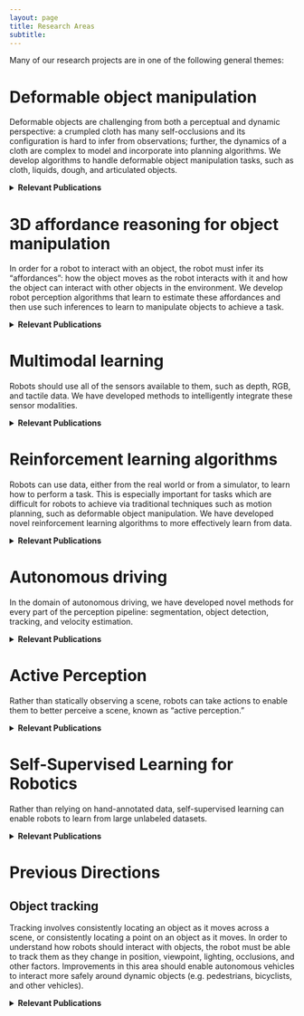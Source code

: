 ```yaml
---
layout: page
title: Research Areas
subtitle:
---
```


Many of our research projects are in one of the following general themes:

# Deformable object manipulation

Deformable objects are challenging from both a perceptual and dynamic perspective: a crumpled cloth has many self-occlusions and its configuration is hard to infer from observations; further, the dynamics of a cloth are complex to model and incorporate into planning algorithms.  We develop algorithms to handle deformable object manipulation tasks, such as cloth, liquids, dough, and articulated objects.

<details>
<summary style="display: list-item;"><b>Relevant Publications</b></summary>
<div>
    <table cellpadding="10" width="100%">
        {% assign pubs = site.data.pubs | where: 'tags', 'deformable' %}
        {% for pub in pubs %}
            {% include pub.html %}
        {% endfor %}
    </table>
    </div>
</details>

# 3D affordance reasoning for object manipulation

In order for a robot to interact with an object, the robot must infer its “affordances”: how the object moves as the robot interacts with it and how the object can interact with other objects in the environment. We develop robot perception algorithms that learn to estimate these affordances and then use such inferences to learn to manipulate objects to achieve a task.

<details>
<summary style="display: list-item;"><b>Relevant Publications</b></summary>
<div>
    <table cellpadding="10" width="100%">
        {% assign pubs = site.data.pubs | where: 'tags', 'affordance' %}
        {% for pub in pubs %}
            {% include pub.html %}
        {% endfor %}
    </table>
    </div>
</details>

# Multimodal learning

Robots should use all of the sensors available to them, such as depth, RGB, and tactile data.  We have developed methods to intelligently integrate these sensor modalities.

<details>
<summary style="display: list-item;"><b>Relevant Publications</b></summary>
<div>
    <table cellpadding="10" width="100%">
        {% assign pubs = site.data.pubs | where: 'tags', 'multimodal' %}
        {% for pub in pubs %}
            {% include pub.html %}
        {% endfor %}
    </table>
    </div>
</details>

# Reinforcement learning algorithms

Robots can use data, either from the real world or from a simulator, to learn how to perform a task.  This is especially important for tasks which are difficult for robots to achieve via traditional techniques such as motion planning, such as deformable object manipulation.  We have developed novel reinforcement learning algorithms to more effectively learn from data.

<details>
<summary style="display: list-item;"><b>Relevant Publications</b></summary>
<div>
    <table cellpadding="10" width="100%">
        {% assign pubs = site.data.pubs | where: 'tags', 'rl' %}
        {% for pub in pubs %}
            {% include pub.html %}
        {% endfor %}
    </table>
    </div>
</details>

# Autonomous driving

In the domain of autonomous driving, we have developed novel methods for every part of the perception pipeline: segmentation, object detection, tracking, and velocity estimation.  

<details>
<summary style="display: list-item;"><b>Relevant Publications</b></summary>
<div>
    <table cellpadding="10" width="100%">
        {% assign pubs = site.data.pubs | where: 'tags', 'autonomous-driving' %}
        {% for pub in pubs %}
            {% include pub.html %}
        {% endfor %}
    </table>
    </div>
</details>

# Active Perception

Rather than statically observing a scene, robots can take actions to enable them to better perceive a scene, known as “active perception.”

<details>
<summary style="display: list-item;"><b>Relevant Publications</b></summary>
<div>
    <table cellpadding="10" width="100%">
        {% assign pubs = site.data.pubs | where: 'tags', 'active-perception' %}
        {% for pub in pubs %}
            {% include pub.html %}
        {% endfor %}
    </table>
    </div>
</details>

# Self-Supervised Learning for Robotics

Rather than relying on hand-annotated data, self-supervised learning can enable robots to learn from large unlabeled datasets.

<details>
<summary style="display: list-item;"><b>Relevant Publications</b></summary>
<div>
    <table cellpadding="10" width="100%">
        {% assign pubs = site.data.pubs | where: 'tags', 'self-supervised' %}
        {% for pub in pubs %}
            {% include pub.html %}
        {% endfor %}
    </table>
    </div>
</details>

# Previous Directions

## Object tracking

Tracking involves consistently locating an object as it moves across a scene, or consistently locating a point on an object as it moves.  In order to understand how robots should interact with objects, the robot must be able to track them as they change in position, viewpoint, lighting, occlusions, and other factors.  Improvements in this area should enable autonomous vehicles to interact more safely around dynamic objects (e.g. pedestrians, bicyclists, and other vehicles).

<details>
<summary style="display: list-item;"><b>Relevant Publications</b></summary>
<div>
    <table cellpadding="10" width="100%">
        {% assign pubs = site.data.pubs | where: 'tags', 'object-tracking' %}
        {% for pub in pubs %}
            {% include pub.html %}
        {% endfor %}
    </table>
    </div>
</details>